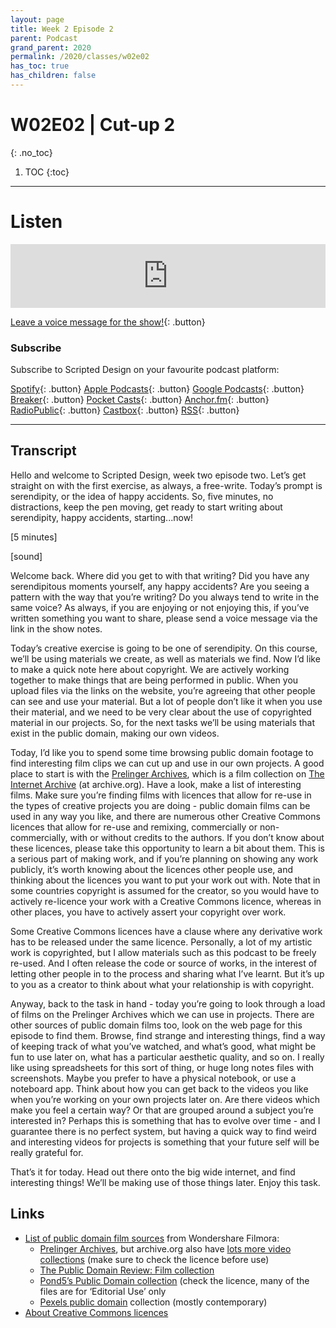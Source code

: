 ```yaml
---
layout: page
title: Week 2 Episode 2
parent: Podcast
grand_parent: 2020
permalink: /2020/classes/w02e02
has_toc: true
has_children: false
---
```



# W02E02 | Cut-up 2
{: .no_toc}

1. TOC
{:toc}


---

# Listen

<iframe src="https://anchor.fm/scripteddesign/embed/episodes/S01-W02-E02-Scripted-Design--Week-2-Episode-2-ekkliu" height="102px" width="100%" frameborder="0" scrolling="no"></iframe>

<br>

[Leave a voice message for the show!](https://anchor.fm/scripteddesign/message){: .button}

### Subscribe

Subscribe to Scripted Design on your favourite podcast platform:

[Spotify](https://open.spotify.com/show/3sYD3KyPJXnIHUY2m2uFcy){: .button} [Apple Podcasts](https://podcasts.apple.com/nl/podcast/scripted-design/id1533696064?l=en){: .button} [Google Podcasts](https://www.google.com/podcasts?feed=aHR0cHM6Ly9hbmNob3IuZm0vcy8zN2QzMjZjNC9wb2RjYXN0L3Jzcw==){: .button} [Breaker](https://breaker.audio/scripted-design){: .button} [Pocket Casts](https://pca.st/h40ivs5f){: .button} [Anchor.fm](https://anchor.fm/scripteddesign){: .button} [RadioPublic](https://radiopublic.com/scripted-design-WaxpdP){: .button} [Castbox](https://castbox.fm/channel/Scripted-Design-id3371338){: .button} [RSS](https://anchor.fm/s/37d326c4/podcast/rss){: .button}



---

## Transcript

Hello and welcome to Scripted Design, week two episode two. Let’s get straight on with the first exercise, as always, a free-write. Today’s prompt is serendipity, or the idea of happy accidents. So, five minutes, no distractions, keep the pen moving, get ready to start writing about serendipity, happy accidents, starting...now!

[5 minutes]

[sound]

Welcome back. Where did you get to with that writing? Did you have any serendipitous moments yourself, any happy accidents? Are you seeing a pattern with the way that you’re writing? Do you always tend to write in the same voice? As always, if you are enjoying or not enjoying this, if you’ve written something you want to share, please send a voice message via the link in the show notes.

Today’s creative exercise is going to be one of serendipity. On this course, we’ll be using materials we create, as well as materials we find. Now I’d like to make a quick note here about copyright. We are actively working together to make things that are being performed in public. When you upload files via the links on the website, you’re agreeing that other people can see and use your material. But a lot of people don’t like it when you use their material, and we need to be very clear about the use of copyrighted material in our projects. So, for the next tasks we’ll be using materials that exist in the public domain, making our own videos.

Today, I’d like you to spend some time browsing public domain footage to find interesting film clips we can cut up and use in our own projects. A good place to start is with the [Prelinger Archives](https://archive.org/details/prelinger), which is a film collection on [The Internet Archive](https://archive.org/details/movies?tab=collection) (at archive.org). Have a look, make a list of interesting films. Make sure you’re finding films with licences that allow for re-use in the types of creative projects you are doing - public domain films can be used in any way you like, and there are numerous other Creative Commons licences that allow for re-use and remixing, commercially or non-commercially, with or without credits to the authors. If you don’t know about these licences, please take this opportunity to learn a bit about them. This is a serious part of making work, and if you’re planning on showing any work publicly, it’s worth knowing about the licences other people use, and thinking about the licences you want to put your work out with. Note that in some countries copyright is assumed for the creator, so you would have to actively re-licence your work with a Creative Commons licence, whereas in other places, you have to actively assert your copyright over work.

Some Creative Commons licences have a clause where any derivative work has to be released under the same licence. Personally, a lot of my artistic work is copyrighted, but I allow materials such as this podcast to be freely re-used. And I often release the code or source of works, in the interest of letting other people in to the process and sharing what I’ve learnt. But it’s up to you as a creator to think about what your relationship is with copyright.

Anyway, back to the task in hand - today you’re going to look through a load of films on the Prelinger Archives which we can use in projects. There are other sources of public domain films too, look on the web page for this episode to find them. Browse, find strange and interesting things, find a way of keeping track of what you’ve watched, and what’s good, what might be fun to use later on, what has a particular aesthetic quality, and so on. I really like using spreadsheets for this sort of thing, or huge long notes files with screenshots. Maybe you prefer to have a physical notebook, or use a noteboard app. Think about how you can get back to the videos you like when you’re working on your own projects later on. Are there videos which make you feel a certain way? Or that are grouped around a subject you’re interested in? Perhaps this is something that has to evolve over time - and I guarantee there is no perfect system, but having a quick way to find weird and interesting videos for projects is something that your future self will be really grateful for.

That’s it for today. Head out there onto the big wide internet, and find interesting things! We’ll be making use of those things later. Enjoy this task.


## Links



*   [List of public domain film sources](https://filmora.wondershare.com/video-editing-tips/best-websites-download-free-public-domain-footage.html) from Wondershare Filmora:
    *   [Prelinger Archives](https://archive.org/details/prelinger), but archive.org also have [lots more video collections](https://archive.org/details/movies?tab=collection) (make sure to check the licence before use)
    *   [The Public Domain Review: Film collection](https://publicdomainreview.org/collections/film)
    *   [Pond5’s Public Domain collection](https://www.pond5.com/free) (check the licence, many of the files are for ‘Editorial Use’ only
    *   [Pexels public domain](https://www.pexels.com/search/videos/public%20domain/) collection (mostly contemporary)
*   [About Creative Commons licences](https://creativecommons.org/licenses/)
